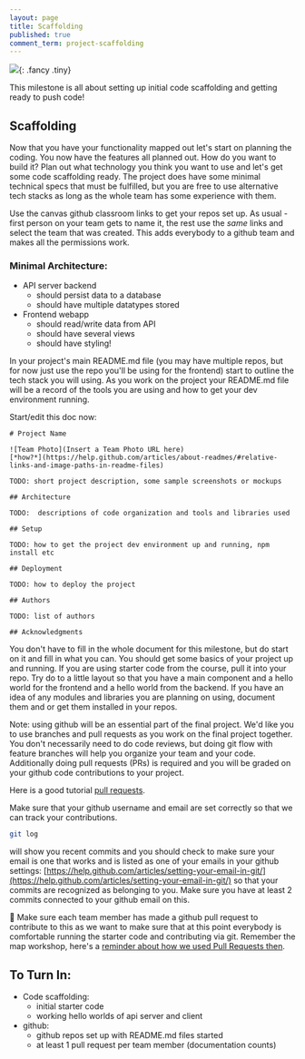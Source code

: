 ```yaml
---
layout: page
title: Scaffolding
published: true
comment_term: project-scaffolding
---
```




![](http://i.giphy.com/GWbMbUysgsIda.gif){: .fancy .tiny}

This milestone is all about setting up initial code scaffolding and getting ready to push code!


## Scaffolding

Now that you have your functionality mapped out let's start on planning the coding.  You now have the features all planned out.  How do you want to build it?  Plan out what technology you think you want to use and let's get some code scaffolding ready.   The project does have some minimal technical specs that must be fulfilled, but you are free to use alternative tech stacks as long as the whole team has some experience with them.

Use the canvas github classroom links to get your repos set up. As usual - first person on your team gets to name it, the rest use the *same* links and select the team that was created.  This adds everybody to a github team and makes all the permissions work. 

### Minimal Architecture:

* API server backend
  * should persist data to a database
  * should have multiple datatypes stored
* Frontend webapp
  * should read/write data from API
  * should have several views
  * should have styling!

In your project's main README.md file (you may have multiple repos, but for now just use the repo you'll be using for the frontend) start to outline the tech stack you will using. As you work on the project your README.md file will be a record of the tools you are using and how to get your dev environment running.

Start/edit this doc now:

```
# Project Name

![Team Photo](Insert a Team Photo URL here)
[*how?*](https://help.github.com/articles/about-readmes/#relative-links-and-image-paths-in-readme-files)

TODO: short project description, some sample screenshots or mockups

## Architecture

TODO:  descriptions of code organization and tools and libraries used

## Setup

TODO: how to get the project dev environment up and running, npm install etc

## Deployment

TODO: how to deploy the project

## Authors

TODO: list of authors

## Acknowledgments

```

You don't have to fill in the whole document for this milestone, but do start on it and fill in what you can. You should get some basics of your project up and running. If you are using starter code from the course, pull it into your repo.  Try do to a little layout so that you have a main component and a hello world for the frontend and a hello world from the backend.  If you have an idea of any modules and libraries you are planning on using, document them and or get them installed in your repos.

Note: using github will be an essential part of the final project.  We'd like you to use branches and pull requests as you work on the final project together.  You don't necessarily need to do code reviews, but doing git flow with feature branches will help you organize your team and your code. Additionally doing pull requests (PRs) is required and you will be graded on your github code contributions to your project.

Here is a good tutorial [pull requests](https://yangsu.github.io/pull-request-tutorial/).   

Make sure that your github username and email are set correctly so that we can track your contributions.

```bash
git log
```

will show you recent commits and you should check to make sure your email is one that works and is listed as one of your emails in your github settings: [https://help.github.com/articles/setting-your-email-in-git/](https://help.github.com/articles/setting-your-email-in-git/)
so that your commits are recognized as belonging to you.  Make sure you have at least 2 commits connected to your github email on this.

🚀 Make sure each team member has made a github pull request to contribute to this as we want to make sure that at this point everybody is comfortable running the starter code and contributing via git.  Remember the map workshop, here's a [reminder about how we used Pull Requests then](https://github.com/dartmouth-cs52-20x/git-map#proper-git-flow).


## To Turn In:

* Code scaffolding:
  * initial starter code
  * working hello worlds of api server and client
* github:
  * github repos set up with README.md files started
  * at least 1 pull request per team member (documentation counts)
